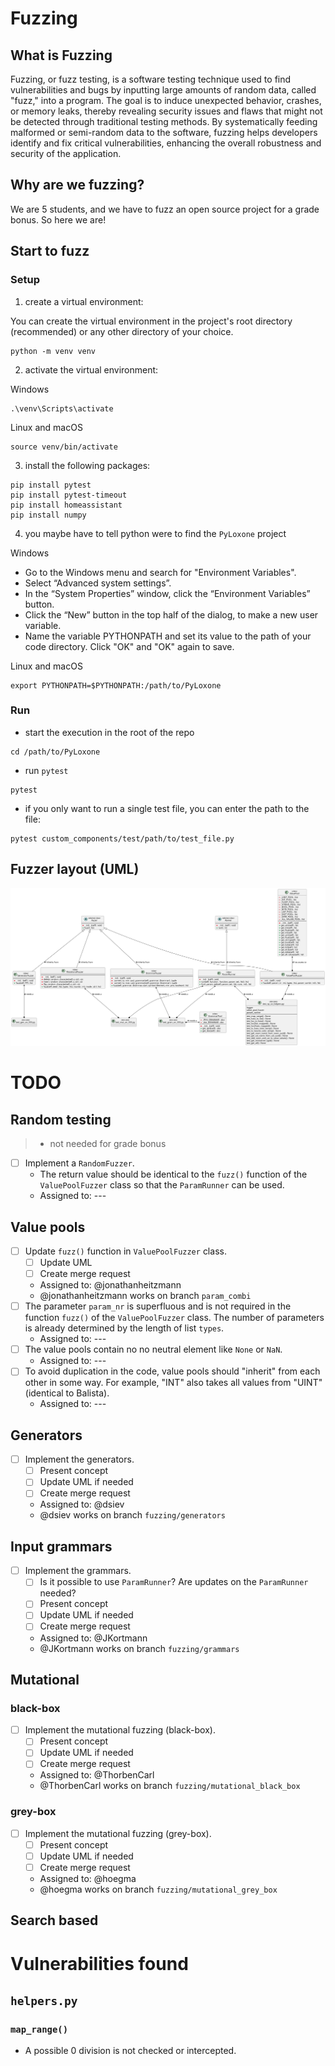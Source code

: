 # Fuzzing
## What is Fuzzing
Fuzzing, or fuzz testing, is a software testing technique used to find vulnerabilities and bugs by inputting large amounts of random data, called "fuzz," into a program. 
The goal is to induce unexpected behavior, crashes, or memory leaks, thereby revealing security issues and flaws that might not be detected through traditional testing methods. 
By systematically feeding malformed or semi-random data to the software, fuzzing helps developers identify and fix critical vulnerabilities, enhancing the overall robustness and security of the application.

## Why are we fuzzing?
We are 5 students, and we have to fuzz an open source project for a grade bonus. 
So here we are!

## Start to fuzz
### Setup
1. create a virtual environment:

You can create the virtual environment in the project's root directory (recommended) or any other directory of your choice.
```shell
python -m venv venv
```
2. activate the virtual environment:

Windows
```shell
.\venv\Scripts\activate
```

Linux and macOS
```shell
source venv/bin/activate
```

3.  install the following packages:
```shell
pip install pytest
pip install pytest-timeout
pip install homeassistant
pip install numpy
```
4. you maybe have to tell python were to find the `PyLoxone` project 

Windows
- Go to the Windows menu and search for "Environment Variables".
- Select “Advanced system settings”.
- In the “System Properties” window, click the “Environment Variables” button.
- Click the “New” button in the top half of the dialog, to make a new user variable.
- Name the variable PYTHONPATH and set its value to the path of your code directory. Click "OK" and "OK" again to save.

Linux and macOS
```shell
export PYTHONPATH=$PYTHONPATH:/path/to/PyLoxone
```
### Run
- start the execution in the root of the repo
```shell
cd /path/to/PyLoxone
```
- run `pytest`
```shell
pytest
```
- if you only want to run a single test file, you can enter the path to the file:
```shell
pytest custom_components/test/path/to/test_file.py
```

## Fuzzer layout (UML)
![fuzzer_overview](fuzzer_overview.svg)

# TODO
## Random testing 
> - not needed for grade bonus
- [ ] Implement a `RandomFuzzer`.
  - The return value should be identical to the `fuzz()` function of the `ValuePoolFuzzer` class so that the `ParamRunner` can be used.
  - Assigned to: ---

## Value pools
- [ ] Update `fuzz()` function in `ValuePoolFuzzer` class. 
  - [ ] Update UML
  - [ ] Create merge request 
  - Assigned to: @jonathanheitzmann
  - @jonathanheitzmann works on branch `param_combi`
- [ ] The parameter `param_nr` is superfluous and is not required in the function `fuzz()` of the `ValuePoolFuzzer` class. The number of parameters is already determined by the length of list `types`.
  - Assigned to: ---
- [ ] The value pools contain no no neutral element like `None` or `NaN`. 
  - Assigned to: ---
- [ ] To avoid duplication in the code, value pools should "inherit" from each other in some way.  For example, "INT" also takes all values from "UINT" (identical to Balista).
  - Assigned to: ---

## Generators
- [ ] Implement the generators.
  - [ ] Present concept
  - [ ] Update UML if needed
  - [ ] Create merge request 
  - Assigned to: @dsiev
  - @dsiev works on branch `fuzzing/generators`

## Input grammars
- [ ] Implement the grammars.
  - [ ] Is it possible to use `ParamRunner`? Are updates on the `ParamRunner` needed?
  - [ ] Present concept
  - [ ] Update UML if needed
  - [ ] Create merge request 
  - Assigned to: @JKortmann
  - @JKortmann works on branch `fuzzing/grammars`

## Mutational 
### black-box
- [ ] Implement the mutational fuzzing (black-box).
  - [ ] Present concept
  - [ ] Update UML if needed
  - [ ] Create merge request 
  - Assigned to: @ThorbenCarl
  - @ThorbenCarl works on branch `fuzzing/mutational_black_box`
### grey-box
- [ ] Implement the mutational fuzzing (grey-box).
  - [ ] Present concept
  - [ ] Update UML if needed
  - [ ] Create merge request 
  - Assigned to: @hoegma
  - @hoegma works on branch `fuzzing/mutational_grey_box`

## Search based

# Vulnerabilities found
## `helpers.py`
### `map_range()`
- A possible 0 division is not checked or intercepted.
